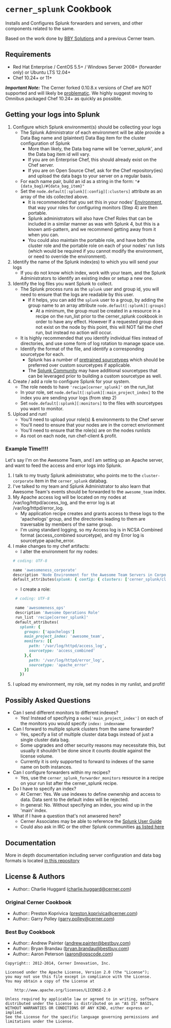 `cerner_splunk` Cookbook
===================
Installs and Configures Splunk forwarders and servers, and other components related to the same.

Based on the work done by [BBY Solutions](https://github.com/bestbuycom/splunk_cookbook) and a previous Cerner team.

Requirements
------------
* Red Hat Enterprise / CentOS 5.5+ / Windows Server 2008+ (forwarder only) or Ubuntu LTS 12.04+
* Chef 10.24+ or 11+

**_Important Note:_** The Cerner forked 0.10.8.x versions of Chef are NOT supported and will likely be [problematic](http://www.fireflyfans.net/bluesunimages/227243C5F193ACEE32D874D8BD22AFD1.jpg). We highly suggest moving to Omnibus packaged Chef 10.24+ as quickly as possible.

Getting your logs into Splunk
-----------------------------
1. Configure which Splunk environment(s) should be collecting your logs
    * The Splunk Administrator of each environment will be able provide a Data Bag name and (plaintext) Data Bag item for the cluster configuration of Splunk
        * More than likely, the Data bag name will be 'cerner_splunk', and the Data bag item id will vary.
        * If you are on Enterprise Chef, this should already exist on the Chef server.
        * If you are on Open Source Chef, ask for the Chef repository(ies) and upload the data bags to your server on a regular basis.
    * For each name pair, build an id as a string in the form: `"#{data_bag}/#{data_bag_item}"`
    * Set the `node.default[:splunk][:config][:clusters]` attribute as an array of the ids collected above.
        * It is recommended that you set this in your nodes' [Environment](http://docs.opscode.com/essentials_environments.html), that way your roles for configuring monitors (Step 4) are then portable.
        * Splunk administrators will also have Chef Roles that can be included in a similar manner as was with Splunk 4, but this is a known anti-pattern, and we recommend getting away from it when you can.
        * You could also maintain the portable role, and have both the cluster role and the portable role on each of your nodes' run lists (which would be required if you cannot modify the environment, or need to override the environment).
2. Identify the name of the Splunk index(es) to which you will send your logs
    * If you do not know which index, work with your team, and the Splunk Administrators to identify an existing index or setup a new one.
3. Identify the log files you want Splunk to collect.
    * The Splunk process runs as the `splunk` user and group id, you will need to ensure that the logs are readable by this user.
        * If it helps, you can add the `splunk` user to a group, by adding the group name to an array attribute `node.default[:splunk][:groups]`
            * At a minimum, the group must be created in a resource in a recipe on the run_list prior to the cerner_splunk cookbook in order to have any effect. However If a requested group does not exist on the node by this point, this will NOT fail the chef run, but instead no action will occur.
    * It is highly recommended that you identify individual files instead of directories, and use some form of log rotation to manage space use.
    * Identify the format of the file, and identify a corresponding sourcetype for each.
        * Splunk has a number of [pretrained sourcetypes](http://docs.splunk.com/Documentation/Splunk/6.0.1/Data/Listofpretrainedsourcetypes) which should be preferred over custom sourcetypes if applicable.
        * The [Splunk Community](docs/contributing.md) may have additional sourcetypes that can be leveraged prior to building a custom sourcetype as well.
4. Create / add a role to configure Splunk for your system.
    * The role needs to have `'recipe[cerner_splunk]'` on the run_list
    * In your role, set `node.default[:splunk][:main_project_index]` to the index you are sending your logs (from step 2)
    * Set `node.default[:splunk][:monitors]` to the files with sourcetypes you want to monitor.
5. Upload and run!
    * You'll need to upload your role(s) & environments to the Chef server
    * You'll need to ensure that your nodes are in the correct envrionment
    * You'll need to ensure that the role(s) are on the nodes runlists
    * As root on each node, run chef-client & profit.

### Example Time!!!!
Let's say I'm on the Awesome Team, and I am setting up an Apache server, and want to feed the access and error logs into Splunk.

1. I talk to my trusty Splunk administrator, who points me to the `cluster-corporate` item in the `cerner_splunk` databag.
2. I've talked to my team and Splunk Administrator to also learn that Awesome Team's events should be forwarded to the `awesome_team` index.
3. My Apache access log will be located on my nodes at /var/log/httpd/access_log, and the error log is at /var/log/httpd/error_log.
    * My application recipe creates and grants access to these logs to the 'apachelogs' group, and the directories leading to them are traversable by members of the same group.
    * I'm using standard logging, so my Access log is in NCSA Combined format (access_combined sourcetype), and my Error log is sourcetype apache_error.
4. I make changes to my chef artifacts:
    * I alter the environment for my nodes:
     ```ruby
     # coding: UTF-8

     name 'awesomeness_corporate'
     description 'Node Environment for the Awesome Team Servers in Corporate'
     default_attributes(splunk: { config: { clusters: ['cerner_splunk/cluster-corporate']}})
     ```
    * I create a role:
     ```ruby
      # coding: UTF-8

      name 'awesomeness_ops'
      description 'Awesome Operations Role'
      run_list 'recipe[cerner_splunk]'
      default_attributes(
        splunk: {
          groups: ['apachelogs']
          main_project_index: 'awesome_team',
          monitors: [{
            path: '/var/log/httpd/access_log',
            sourcetype: 'access_combined'
          },{
            path: '/var/log/httpd/error_log',
            sourcetype: 'apache_error'
          }]
        })
     ```
5. I upload my environment, my role, set my nodes in my runlist, and profit!

Possibly Asked Questions
------------------------
* Can I send different monitors to different indexes?
    * Yes! Instead of specifying a `node['main_project_index']` on each of the monitors you would specify `index: indexname`
* Can I forward to multiple splunk clusters from the same forwarder?
    * Yes, specify a list of multiple cluster data bags instead of just a single cluster data bag.
    * Some upgrades and other security reasons may necessitate this, but usually it shouldn't be done since it counts double against the license volume.
    * Currently it is only supported to forward to indexes of the same name on both instances.
* Can I configure forwarders within my recipes?
    * Yes, use the `cerner_splunk_forwarder_monitors` resource in a recipe on your run list after the cerner_splunk recipe.
* Do I have to specify an index?
    * At Cerner: Yes. We use indexes to define ownership and access to data. Data sent to the default index will be rejected.
    * In general: No. Without specifying an index, you wind up in the 'main' index.
* What if I have a question that's not anwsered here?
    * Cerner Associates may be able to reference the [Splunk User Guide](https://wiki.ucern.com/display/OPSINFRA/Splunk+User+Guide)
    * Could also ask in IRC or the other Splunk communities [as listed here](docs/contributing.md)

Documentation
-------------
More in depth documentation including server configuration and data bag formats is located [in this repository](docs/README.md)

License & Authors
-----------------
- Author:: Charlie Huggard (charlie.huggard@cerner.com)

### Original Cerner Cookbook
- Author:: Preston Koprivica (preston.koprivica@cerner.com)
- Author:: Garry Polley (garry.polley@cerner.com)

### Best Buy Cookbook
- Author:: Andrew Painter (andrew.painter@bestbuy.com)
- Author:: Bryan Brandau (bryan.brandau@bestbuy.com)
- Author:: Aaron Peterson (aaron@opscode.com)

```text
Copyright:: 2012-2014, Cerner Innovation, Inc.

Licensed under the Apache License, Version 2.0 (the "License");
you may not use this file except in compliance with the License.
You may obtain a copy of the License at

    http://www.apache.org/licenses/LICENSE-2.0

Unless required by applicable law or agreed to in writing, software
distributed under the License is distributed on an "AS IS" BASIS,
WITHOUT WARRANTIES OR CONDITIONS OF ANY KIND, either express or implied.
See the License for the specific language governing permissions and
limitations under the License.
```

